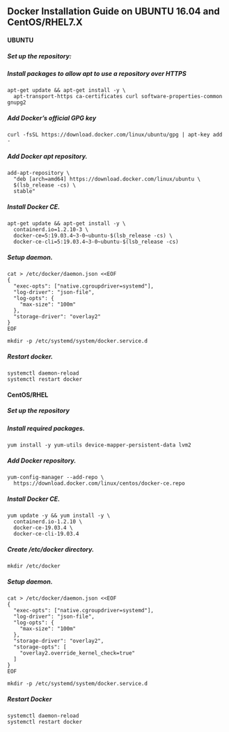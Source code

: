 ## Docker Installation Guide on UBUNTU 16.04 and CentOS/RHEL7.X

#### UBUNTU
##### Set up the repository:
##### Install packages to allow apt to use a repository over HTTPS
```
apt-get update && apt-get install -y \
  apt-transport-https ca-certificates curl software-properties-common gnupg2
  ```

##### Add Docker’s official GPG key
```
curl -fsSL https://download.docker.com/linux/ubuntu/gpg | apt-key add -
```

##### Add Docker apt repository.
```
add-apt-repository \
  "deb [arch=amd64] https://download.docker.com/linux/ubuntu \
  $(lsb_release -cs) \
  stable"
  ```

##### Install Docker CE.
```
apt-get update && apt-get install -y \
  containerd.io=1.2.10-3 \
  docker-ce=5:19.03.4~3-0~ubuntu-$(lsb_release -cs) \
  docker-ce-cli=5:19.03.4~3-0~ubuntu-$(lsb_release -cs)
  ```

##### Setup daemon.
```
cat > /etc/docker/daemon.json <<EOF
{
  "exec-opts": ["native.cgroupdriver=systemd"],
  "log-driver": "json-file",
  "log-opts": {
    "max-size": "100m"
  },
  "storage-driver": "overlay2"
}
EOF
```
```
mkdir -p /etc/systemd/system/docker.service.d
```

##### Restart docker.
```
systemctl daemon-reload
systemctl restart docker
```






#### CentOS/RHEL
##### Set up the repository
##### Install required packages.
```
yum install -y yum-utils device-mapper-persistent-data lvm2
```

##### Add Docker repository.
```
yum-config-manager --add-repo \
  https://download.docker.com/linux/centos/docker-ce.repo
```
##### Install Docker CE.
```
yum update -y && yum install -y \
  containerd.io-1.2.10 \
  docker-ce-19.03.4 \
  docker-ce-cli-19.03.4
```
##### Create /etc/docker directory.
```
mkdir /etc/docker
```
##### Setup daemon.
```
cat > /etc/docker/daemon.json <<EOF
{
  "exec-opts": ["native.cgroupdriver=systemd"],
  "log-driver": "json-file",
  "log-opts": {
    "max-size": "100m"
  },
  "storage-driver": "overlay2",
  "storage-opts": [
    "overlay2.override_kernel_check=true"
  ]
}
EOF
```
```
mkdir -p /etc/systemd/system/docker.service.d
```

##### Restart Docker
```
systemctl daemon-reload
systemctl restart docker
```
